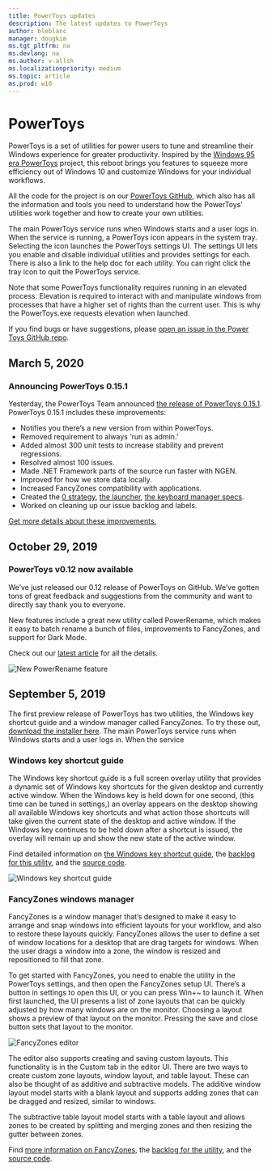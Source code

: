```yaml
---
title: PowerToys updates
description: The latest updates to PowerToys
author: bleblanc
manager: dougkim
ms.tgt_pltfrm: na
ms.devlang: na
ms.author: v-allsh
ms.localizationpriority: medium
ms.topic: article
ms.prod: w10
---
```


# PowerToys

PowerToys is a set of utilities for power users to tune and streamline their Windows experience for greater productivity. Inspired by the [Windows 95 era PowerToys](https://en.wikipedia.org/wiki/Microsoft_PowerToys) project, this reboot brings you features to squeeze more efficiency out of Windows 10 and customize Windows for your individual workflows.

All the code for the project is on our [PowerToys GitHub](https://github.com/microsoft/PowerToys), which also has all the information and tools you need to understand how the PowerToys’ utilities work together and how to create your own utilities. 

The main PowerToys service runs when Windows starts and a user logs in. When the service is running, a PowerToys icon appears in the system tray. Selecting the icon launches the PowerToys settings UI. The settings UI lets you enable and disable individual utilities and provides settings for each. There is also a link to the help doc for each utility. You can right click the tray icon to quit the PowerToys service.
 
Note that some PowerToys functionality requires running in an elevated process. Elevation is required to interact with and manipulate windows from processes that have a higher set of rights than the current user. This is why the PowerToys.exe requests elevation when launched.

If you find bugs or have suggestions, please [open an issue in the Power Toys GitHub repo](https://github.com/microsoft/PowerToys/issues/new).

## March 5, 2020

### Announcing PowerToys 0.15.1

Yesterday, the PowerToys Team announced [the release of PowerToys 0.15.1](https://github.com/microsoft/PowerToys/releases/tag/v0.15.0). PowerToys 0.15.1 includes these improvements:

* Notifies you there’s a new version from within PowerToys.
* Removed requirement to always ‘run as admin.’
* Added almost 300 unit tests to increase stability and prevent regressions.
* Resolved almost 100 issues.
* Made .NET Framework parts of the source run faster with NGEN.
* Improved for how we store data locally.
* Increased FancyZones compatibility with applications.
* Created the [0 strategy](https://github.com/microsoft/PowerToys/wiki/Version-1.0-Strategy), [the launcher](https://github.com/microsoft/PowerToys/wiki/Launcher), [the keyboard manager specs](https://github.com/microsoft/PowerToys/wiki/Keyboard-Manager).
* Worked on cleaning up our issue backlog and labels.

[Get more details about these improvements.](https://github.com/microsoft/PowerToys/releases/tag/v0.15.0)

## October 29, 2019

### PowerToys v0.12 now available
We’ve just released our 0.12 release of PowerToys on GitHub. We’ve gotten tons of great feedback and suggestions from the community and want to directly say thank you to everyone.

New features include a great new utility called PowerRename, which makes it easy to batch rename a bunch of files, improvements to FancyZones, and support for Dark Mode.

Check out our [latest article](https://insider.windows.com/articles/powertoys-v012-now-available/) for all the details.

![New PowerRename feature](images/19003-1.gif)

## September 5, 2019

The first preview release of PowerToys has two utilities, the Windows key shortcut guide and a window manager called FancyZones. To try these out, [download the installer here](https://github.com/microsoft/PowerToys/releases). The main PowerToys service runs when Windows starts and a user logs in. When the service 

### Windows key shortcut guide

The Windows key shortcut guide is a full screen overlay utility that provides a dynamic set of Windows key shortcuts for the given desktop and currently active window. When the Windows key is held down for one second, (this time can be tuned in settings,) an overlay appears on the desktop showing all available Windows key shortcuts and what action those shortcuts will take given the current state of the desktop and active window. If the Windows key continues to be held down after a shortcut is issued, the overlay will remain up and show the new state of the active window.

Find detailed information on [the Windows key shortcut guide](https://github.com/Microsoft/PowerToys/tree/master/src/modules/shortcut_guide/README.md), the [backlog for this utility](https://github.com/microsoft/PowerToys/blob/master/doc/planning/ShortcutGuideBacklog.md), and the [source code](https://github.com/Microsoft/PowerToys/tree/master/src/modules/shortcut_guide).

![Windows key shortcut guide](images/Powertoys-1.png)

### FancyZones windows manager
FancyZones is a window manager that’s designed to make it easy to arrange and snap windows into efficient layouts for your workflow, and also to restore these layouts quickly. FancyZones allows the user to define a set of window locations for a desktop that are drag targets for windows. When the user drags a window into a zone, the window is resized and repositioned to fill that zone.
 
To get started with FancyZones, you need to enable the utility in the PowerToys settings, and then open the FancyZones setup UI. There’s a button in settings to open this UI, or you can press Win+~ to launch it. When first launched, the UI presents a list of zone layouts that can be quickly adjusted by how many windows are on the monitor. Choosing a layout shows a preview of that layout on the monitor. Pressing the save and close button sets that layout to the monitor.

![FancyZones editor](images/Powertoys-2.png)
 
The editor also supports creating and saving custom layouts. This functionality is in the Custom tab in the editor UI. There are two ways to create custom zone layouts, window layout, and table layout. These can also be thought of as additive and subtractive models. The additive window layout model starts with a blank layout and supports adding zones that can be dragged and resized, similar to windows.

The subtractive table layout model starts with a table layout and allows zones to be created by splitting and merging zones and then resizing the gutter between zones.
 
Find [more information on FancyZones](https://github.com/Microsoft/PowerToys/tree/master/src/modules/fancyzones/README.md), the [backlog for the utility](https://github.com/microsoft/PowerToys/blob/master/doc/planning/FancyZonesBacklog.md), and the [source code](https://github.com/Microsoft/PowerToys/tree/master/src/modules/fancyzones).
